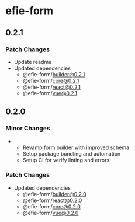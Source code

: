 # efie-form

## 0.2.1

### Patch Changes

- Update readme
- Updated dependencies
  - @efie-form/builder@0.2.1
  - @efie-form/core@0.2.1
  - @efie-form/react@0.2.1
  - @efie-form/vue@0.2.1

## 0.2.0

### Minor Changes

- - Revamp form builder with improved schema
  - Setup package bundling and automation
  - Setup CI for verify linting and errors

### Patch Changes

- Updated dependencies
  - @efie-form/builder@0.2.0
  - @efie-form/react@0.2.0
  - @efie-form/core@0.2.0
  - @efie-form/vue@0.2.0
